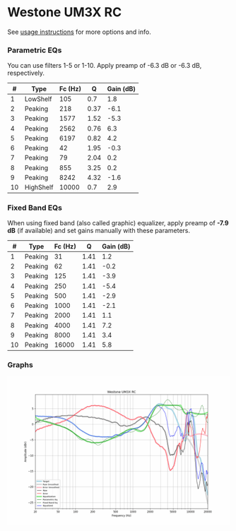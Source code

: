 # Westone UM3X RC
See [usage instructions](https://github.com/jaakkopasanen/AutoEq#usage) for more options and info.

### Parametric EQs
You can use filters 1-5 or 1-10. Apply preamp of -6.3 dB or -6.3 dB, respectively.

|   # | Type      |   Fc (Hz) |    Q |   Gain (dB) |
|-----|-----------|-----------|------|-------------|
|   1 | LowShelf  |       105 | 0.7  |         1.8 |
|   2 | Peaking   |       218 | 0.37 |        -6.1 |
|   3 | Peaking   |      1577 | 1.52 |        -5.3 |
|   4 | Peaking   |      2562 | 0.76 |         6.3 |
|   5 | Peaking   |      6197 | 0.82 |         4.2 |
|   6 | Peaking   |        42 | 1.95 |        -0.3 |
|   7 | Peaking   |        79 | 2.04 |         0.2 |
|   8 | Peaking   |       855 | 3.25 |         0.2 |
|   9 | Peaking   |      8242 | 4.32 |        -1.6 |
|  10 | HighShelf |     10000 | 0.7  |         2.9 |

### Fixed Band EQs
When using fixed band (also called graphic) equalizer, apply preamp of **-7.9 dB** (if available) and set gains manually with these parameters.

|   # | Type    |   Fc (Hz) |    Q |   Gain (dB) |
|-----|---------|-----------|------|-------------|
|   1 | Peaking |        31 | 1.41 |         1.2 |
|   2 | Peaking |        62 | 1.41 |        -0.2 |
|   3 | Peaking |       125 | 1.41 |        -3.9 |
|   4 | Peaking |       250 | 1.41 |        -5.4 |
|   5 | Peaking |       500 | 1.41 |        -2.9 |
|   6 | Peaking |      1000 | 1.41 |        -2.1 |
|   7 | Peaking |      2000 | 1.41 |         1.1 |
|   8 | Peaking |      4000 | 1.41 |         7.2 |
|   9 | Peaking |      8000 | 1.41 |         3.4 |
|  10 | Peaking |     16000 | 1.41 |         5.8 |

### Graphs
![](./Westone%20UM3X%20RC.png)
